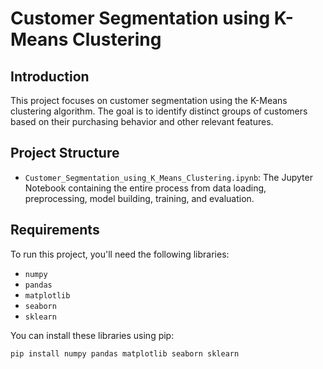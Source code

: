 # Customer Segmentation using K-Means Clustering

## Introduction

This project focuses on customer segmentation using the K-Means clustering algorithm. The goal is to identify distinct groups of customers based on their purchasing behavior and other relevant features.

## Project Structure

- `Customer_Segmentation_using_K_Means_Clustering.ipynb`: The Jupyter Notebook containing the entire process from data loading, preprocessing, model building, training, and evaluation.

## Requirements

To run this project, you'll need the following libraries:

- `numpy`
- `pandas`
- `matplotlib`
- `seaborn`
- `sklearn`

You can install these libraries using pip:

```bash
pip install numpy pandas matplotlib seaborn sklearn
